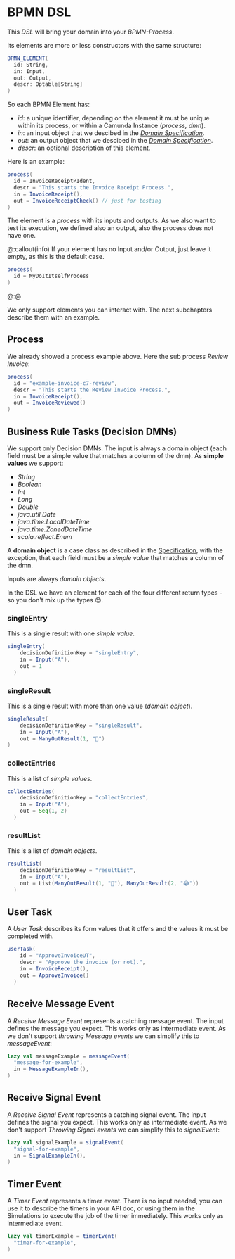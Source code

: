 # BPMN DSL

This _DSL_ will bring your domain into your _BPMN-Process_.

Its elements are more or less constructors with the same structure:

```scala
BPMN_ELEMENT(
  id: String,
  in: Input,
  out: Output,
  descr: Optable[String]
)
```

So each BPMN Element has:

- _id_: a unique identifier, depending on the element it must be unique within its process, or within a Camunda Instance (_process, dmn_).
- _in_: an input object that we descibed in the [_Domain Specification_](specification.md).
- _out_: an output object that we descibed in the [_Domain Specification_](specification.md).
- _descr_: an optional description of this element.

Here is an example:
```scala
process(
  id = InvoiceReceiptPIdent,
  descr = "This starts the Invoice Receipt Process.",
  in = InvoiceReceipt(),
  out = InvoiceReceiptCheck() // just for testing
)
```

The element is a _process_ with its inputs and outputs. As we also want to test its execution, 
we defined also an output, also the process does not have one.

@:callout(info)
If your element has no Input and/or Output, just leave it empty, as this is the default case.

```scala
process(
  id = MyDoItItselfProcess
)
```
@:@

We only support elements you can interact with. The next subchapters describe them with an example.

## Process

We already showed a process example above. Here the sub process _Review Invoice_:

```scala
process(
  id = "example-invoice-c7-review",
  descr = "This starts the Review Invoice Process.",
  in = InvoiceReceipt(),
  out = InvoiceReviewed()
)
```

## Business Rule Tasks (Decision DMNs)

We support only Decision DMNs.
The input is always a domain object (each field must be a simple value that matches a column of the dmn).
As **simple values** we support:

- _String_
- _Boolean_
- _Int_
- _Long_
- _Double_
- _java.util.Date_
- _java.time.LocalDateTime_
- _java.time.ZonedDateTime_
- _scala.reflect.Enum_

A **domain object** is a case class as described in the [Specification](specification.md), 
with the exception, that each field must be a _simple value_ that matches a column of the dmn.

Inputs are always _domain objects_.

In the DSL we have an element for each of the four different return types - so you don't mix up the types 😊.

### singleEntry

This is a single result with one _simple value_. 

```scala
singleEntry(
    decisionDefinitionKey = "singleEntry",
    in = Input("A"),
    out = 1
  )
```

### singleResult

This is a single result with more than one value (_domain object_).

```scala
singleResult(
    decisionDefinitionKey = "singleResult",
    in = Input("A"),
    out = ManyOutResult(1, "🤩")
)
```

### collectEntries

This is a list of _simple values_.

```scala
collectEntries(
    decisionDefinitionKey = "collectEntries",
    in = Input("A"),
    out = Seq(1, 2)
  )
```

### resultList

This is a list of _domain objects_.

```scala
resultList(
    decisionDefinitionKey = "resultList",
    in = Input("A"),
    out = List(ManyOutResult(1, "🤩"), ManyOutResult(2, "😂"))
  )
```

## User Task

A _User Task_ describes its form values that it offers and the values it must be completed with.

```scala
userTask(
    id = "ApproveInvoiceUT",
    descr = "Approve the invoice (or not).",
    in = InvoiceReceipt(),
    out = ApproveInvoice()
  )
```

## Receive Message Event
A _Receive Message Event_ represents a catching message event. 
The input defines the message you expect.
This works only as intermediate event.
As we don't support _throwing Message events_ we can simplify this to _messageEvent_:

```scala
lazy val messageExample = messageEvent(
  "message-for-example",
  in = MessageExampleIn(),
)
```

## Receive Signal Event
A _Receive Signal Event_ represents a catching signal event.
The input defines the signal you expect.
This works only as intermediate event.
As we don't support _Throwing Signal events_ we can simplify this to _signalEvent_:

```scala
lazy val signalExample = signalEvent(
  "signal-for-example",
  in = SignalExampleIn(),
)
```


## Timer Event
A _Timer Event_ represents a timer event.
There is no input needed, you can use it to describe the timers in your API doc, or using them in the Simulations to execute the job of the timer immediately.
This works only as intermediate event.

```scala
lazy val timerExample = timerEvent(
  "timer-for-example",
)
```
